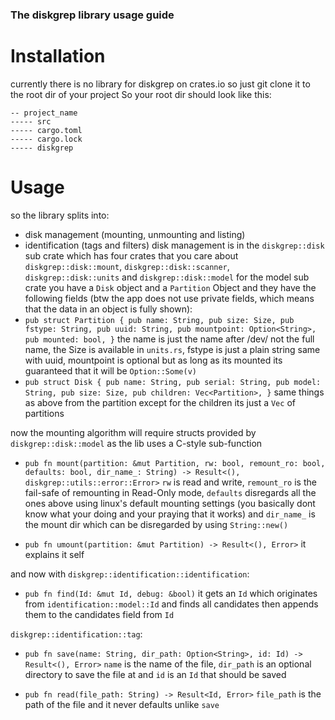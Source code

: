 ### The diskgrep library usage guide

# Installation
currently there is no library for diskgrep on crates.io so just git clone it to the root dir of your project
So your root dir should look like this:
```
-- project_name
----- src
----- cargo.toml
----- cargo.lock
----- diskgrep
```

# Usage
so the library splits into:
- disk management (mounting, unmounting and listing)
- identification (tags and filters)
disk management is in the `diskgrep::disk` sub crate which has four crates that you care about `diskgrep::disk::mount`, `diskgrep::disk::scanner`, `diskgrep::disk::units` and `diskgrep::disk::model`
for the model sub crate you have a `Disk` object and a `Partition` Object and they have the following fields (btw the app does not use private fields, which means that the data in an object is fully shown):
- `pub struct Partition {
    pub name: String,
    pub size: Size,
    pub fstype: String,
    pub uuid: String,
    pub mountpoint: Option<String>,
    pub mounted: bool,
}`
  the name is just the name after /dev/ not the full name, the Size is available in `units.rs`, fstype is just a plain string same with uuid, mountpoint is optional but as long as its mounted its guaranteed that it will be `Option::Some(v)`
- `pub struct Disk {
    pub name: String,
    pub serial: String,
    pub model: String,
    pub size: Size,
    pub children: Vec<Partition>,
}`
  same things as above from the partition except for the children its just a `Vec` of partitions

now the mounting algorithm will require structs provided by `diskgrep::disk::model` as the lib uses a C-style sub-function
- `pub fn mount(partition: &mut Partition, rw: bool, remount_ro: bool, defaults: bool, dir_name_: String) -> Result<(), diskgrep::utils::error::Error>`
`rw` is read and write, `remount_ro` is the fail-safe of remounting in Read-Only mode, `defaults` disregards all the ones above using linux's default mounting settings (you basically dont know what your doing and your praying that it works) and `dir_name_` is the mount dir which can be disregarded by using `String::new()`

- `pub fn umount(partition: &mut Partition) -> Result<(), Error>`
it explains it self

and now with `diskgrep::identification::identification`:
- `pub fn find(Id: &mut Id, debug: &bool)`
it gets an `Id` which originates from `identification::model::Id` and finds all candidates then appends them to the candidates field from `Id`

`diskgrep::identification::tag`:
- `pub fn save(name: String, dir_path: Option<String>, id: Id) -> Result<(), Error>`
`name` is the name of the file, `dir_path` is an optional directory to save the file at and `id` is an `Id` that should be saved

- `pub fn read(file_path: String) -> Result<Id, Error>`
`file_path` is the path of the file and it never defaults unlike `save`

